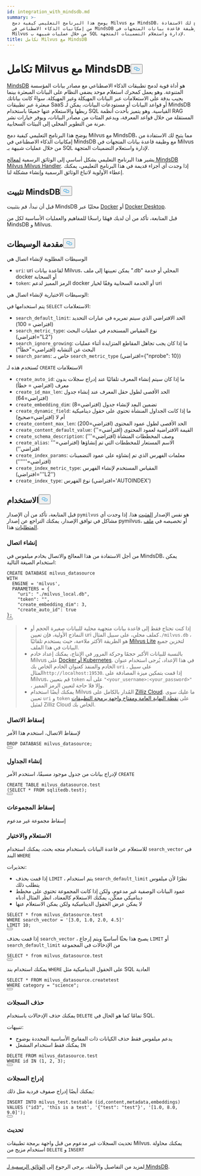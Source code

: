 ```yaml
---
id: integration_with_mindsdb.md
summary: >-
  يوضح هذا البرنامج التعليمي كيفية دمج Milvus مع MindsDB، مما يتيح لك الاستفادة
  من إمكانيات الذكاء الاصطناعي في MindsDB مع وظيفة قاعدة بيانات المتجهات في
  Milvus من خلال عمليات شبيهة ب SQL لإدارة واستعلام التضمينات المتجهة.
title: تكامل Milvus مع MindsDB
---
```

<h1 id="Integrate-Milvus-with-MindsDB" class="common-anchor-header">تكامل Milvus مع MindsDB<button data-href="#Integrate-Milvus-with-MindsDB" class="anchor-icon" translate="no">
      <svg translate="no"
        aria-hidden="true"
        focusable="false"
        height="20"
        version="1.1"
        viewBox="0 0 16 16"
        width="16"
      >
        <path
          fill="#0092E4"
          fill-rule="evenodd"
          d="M4 9h1v1H4c-1.5 0-3-1.69-3-3.5S2.55 3 4 3h4c1.45 0 3 1.69 3 3.5 0 1.41-.91 2.72-2 3.25V8.59c.58-.45 1-1.27 1-2.09C10 5.22 8.98 4 8 4H4c-.98 0-2 1.22-2 2.5S3 9 4 9zm9-3h-1v1h1c1 0 2 1.22 2 2.5S13.98 12 13 12H9c-.98 0-2-1.22-2-2.5 0-.83.42-1.64 1-2.09V6.25c-1.09.53-2 1.84-2 3.25C6 11.31 7.55 13 9 13h4c1.45 0 3-1.69 3-3.5S14.5 6 13 6z"
        ></path>
      </svg>
    </button></h1><p><a href="https://docs.mindsdb.com/what-is-mindsdb">MindsDB</a> هو أداة قوية لدمج تطبيقات الذكاء الاصطناعي مع مصادر بيانات المؤسسة المتنوعة. وهو يعمل كمحرك استعلام موحد يضفي النظام على البيانات المبعثرة بينما يجيب بدقة على الاستعلامات عبر البيانات المهيكلة وغير المهيكلة. سواءً كانت بياناتك مبعثرة عبر تطبيقات SaaS أو قواعد البيانات أو مستودعات البيانات، يمكن لـ MindsDB ربطها والاستعلام عنها جميعًا باستخدام SQL القياسية. وهو يتميز بأحدث أنظمة RAG المستقلة من خلال قواعد المعرفة، ويدعم المئات من مصادر البيانات، ويوفر خيارات نشر مرنة من التطوير المحلي إلى البيئات السحابية.</p>
<p>يوضح هذا البرنامج التعليمي كيفية دمج Milvus مع MindsDB، مما يتيح لك الاستفادة من إمكانيات الذكاء الاصطناعي في MindsDB مع وظيفة قاعدة بيانات المتجهات في Milvus من خلال عمليات شبيهة بـ SQL لإدارة واستعلام التضمينات المتجهة.</p>
<div class="alert note">
<p>يشير هذا البرنامج التعليمي بشكل أساسي إلى الوثائق الرسمية <a href="https://github.com/mindsdb/mindsdb/tree/main/mindsdb/integrations/handlers/milvus_handler">لمعالج MindsDB Milvus Milvus Handler</a>. إذا وجدت أي أجزاء قديمة في هذا البرنامج التعليمي، يمكنك إعطاء الأولوية لاتباع الوثائق الرسمية وإنشاء مشكلة لنا.</p>
</div>
<h2 id="Install-MindsDB" class="common-anchor-header">تثبيت MindsDB<button data-href="#Install-MindsDB" class="anchor-icon" translate="no">
      <svg translate="no"
        aria-hidden="true"
        focusable="false"
        height="20"
        version="1.1"
        viewBox="0 0 16 16"
        width="16"
      >
        <path
          fill="#0092E4"
          fill-rule="evenodd"
          d="M4 9h1v1H4c-1.5 0-3-1.69-3-3.5S2.55 3 4 3h4c1.45 0 3 1.69 3 3.5 0 1.41-.91 2.72-2 3.25V8.59c.58-.45 1-1.27 1-2.09C10 5.22 8.98 4 8 4H4c-.98 0-2 1.22-2 2.5S3 9 4 9zm9-3h-1v1h1c1 0 2 1.22 2 2.5S13.98 12 13 12H9c-.98 0-2-1.22-2-2.5 0-.83.42-1.64 1-2.09V6.25c-1.09.53-2 1.84-2 3.25C6 11.31 7.55 13 9 13h4c1.45 0 3-1.69 3-3.5S14.5 6 13 6z"
        ></path>
      </svg>
    </button></h2><p>قبل أن نبدأ، قم بتثبيت MindsDB محليًا عبر <a href="https://docs.mindsdb.com/setup/self-hosted/docker">Docker</a> أو <a href="https://docs.mindsdb.com/setup/self-hosted/docker-desktop">Docker Desktop</a>.</p>
<p>قبل المتابعة، تأكد من أن لديك فهمًا راسخًا للمفاهيم والعمليات الأساسية لكل من MindsDB و Milvus.</p>
<h2 id="Arguments-Introduction" class="common-anchor-header">مقدمة الوسيطات<button data-href="#Arguments-Introduction" class="anchor-icon" translate="no">
      <svg translate="no"
        aria-hidden="true"
        focusable="false"
        height="20"
        version="1.1"
        viewBox="0 0 16 16"
        width="16"
      >
        <path
          fill="#0092E4"
          fill-rule="evenodd"
          d="M4 9h1v1H4c-1.5 0-3-1.69-3-3.5S2.55 3 4 3h4c1.45 0 3 1.69 3 3.5 0 1.41-.91 2.72-2 3.25V8.59c.58-.45 1-1.27 1-2.09C10 5.22 8.98 4 8 4H4c-.98 0-2 1.22-2 2.5S3 9 4 9zm9-3h-1v1h1c1 0 2 1.22 2 2.5S13.98 12 13 12H9c-.98 0-2-1.22-2-2.5 0-.83.42-1.64 1-2.09V6.25c-1.09.53-2 1.84-2 3.25C6 11.31 7.55 13 9 13h4c1.45 0 3-1.69 3-3.5S14.5 6 13 6z"
        ></path>
      </svg>
    </button></h2><p>الوسيطات المطلوبة لإنشاء اتصال هي</p>
<ul>
<li><code translate="no">uri</code>: uri لقاعدة بيانات Milvus، يمكن تعيينها إلى ملف ".db" المحلي أو خدمة docker أو السحابة</li>
<li><code translate="no">token</code>: الرمز المميز لدعم docker أو الخدمة السحابية وفقًا لخيار uri</li>
</ul>
<p>الوسيطات الاختيارية لإنشاء اتصال هي:</p>
<p>يتم استخدامها في <code translate="no">SELECT</code> الاستعلامات:</p>
<ul>
<li><code translate="no">search_default_limit</code>: الحد الافتراضي الذي سيتم تمريره في عبارات التحديد (افتراضي = 100)</li>
<li><code translate="no">search_metric_type</code>: نوع المقياس المستخدم في عمليات البحث (افتراضي="L2")</li>
<li><code translate="no">search_ignore_growing</code>: ما إذا كان يجب تجاهل المقاطع المتزايدة أثناء عمليات البحث عن التشابه (افتراضي="خطأ")</li>
<li><code translate="no">search_params</code>: خاص بـ <code translate="no">search_metric_type</code> (افتراضي={"nprobe": 10})</li>
</ul>
<p>تُستخدم هذه لـ <code translate="no">CREATE</code> الاستعلامات</p>
<ul>
<li><code translate="no">create_auto_id</code>: ما إذا كان سيتم إنشاء المعرف تلقائيًا عند إدراج سجلات بدون معرف (افتراضي = خطأ)</li>
<li><code translate="no">create_id_max_len</code>: الحد الأقصى لطول حقل المعرف عند إنشاء جدول (افتراضي=64)</li>
<li><code translate="no">create_embedding_dim</code>: تضمين البعد لإنشاء جدول (افتراضي=8)</li>
<li><code translate="no">create_dynamic_field</code>: ما إذا كانت الجداول المنشأة تحتوي على حقول ديناميكية أم لا (افتراضي=صحيح)</li>
<li><code translate="no">create_content_max_len</code>: الحد الأقصى لطول عمود المحتوى (افتراضي=200)</li>
<li><code translate="no">create_content_default_value</code>: القيمة الافتراضية لعمود المحتوى (افتراضي='')</li>
<li><code translate="no">create_schema_description</code>: وصف المخططات المنشأة (افتراضي=''')</li>
<li><code translate="no">create_alias</code>: الاسم المستعار للمخططات التي تم إنشاؤها (افتراضي=''' افتراضي'')</li>
<li><code translate="no">create_index_params</code>: معلمات الفهرس الذي تم إنشاؤه على عمود التضمينات (افتراضي='''''')</li>
<li><code translate="no">create_index_metric_type</code>: المقياس المستخدم لإنشاء الفهرس (افتراضي='''L2'')</li>
<li><code translate="no">create_index_type</code>: نوع الفهرس (افتراضي='AUTOINDEX')</li>
</ul>
<h2 id="Usage" class="common-anchor-header">الاستخدام<button data-href="#Usage" class="anchor-icon" translate="no">
      <svg translate="no"
        aria-hidden="true"
        focusable="false"
        height="20"
        version="1.1"
        viewBox="0 0 16 16"
        width="16"
      >
        <path
          fill="#0092E4"
          fill-rule="evenodd"
          d="M4 9h1v1H4c-1.5 0-3-1.69-3-3.5S2.55 3 4 3h4c1.45 0 3 1.69 3 3.5 0 1.41-.91 2.72-2 3.25V8.59c.58-.45 1-1.27 1-2.09C10 5.22 8.98 4 8 4H4c-.98 0-2 1.22-2 2.5S3 9 4 9zm9-3h-1v1h1c1 0 2 1.22 2 2.5S13.98 12 13 12H9c-.98 0-2-1.22-2-2.5 0-.83.42-1.64 1-2.09V6.25c-1.09.53-2 1.84-2 3.25C6 11.31 7.55 13 9 13h4c1.45 0 3-1.69 3-3.5S14.5 6 13 6z"
        ></path>
      </svg>
    </button></h2><p>قبل المتابعة، تأكد من أن الإصدار <code translate="no">pymilvus</code> هو نفس الإصدار <a href="https://github.com/mindsdb/mindsdb/blob/main/mindsdb/integrations/handlers/milvus_handler/requirements.txt">المثبت</a> هذا. إذا وجدت أي مشاكل في توافق الإصدار، يمكنك التراجع عن إصدار pymilvus، أو تخصيصه في <a href="https://github.com/mindsdb/mindsdb/tree/main/mindsdb/integrations/handlers/milvus_handler">ملف المتطلبات</a> هذا.</p>
<h3 id="Creating-connection" class="common-anchor-header">إنشاء اتصال</h3><p>من أجل الاستفادة من هذا المعالج والاتصال بخادم ميلفوس في MindsDB، يمكن استخدام الصيغة التالية:</p>
<pre><code translate="no" class="language-sql"><span class="hljs-keyword">CREATE</span> DATABASE milvus_datasource
<span class="hljs-keyword">WITH</span>
  ENGINE <span class="hljs-operator">=</span> <span class="hljs-string">&#x27;milvus&#x27;</span>,
  PARAMETERS <span class="hljs-operator">=</span> {
    &quot;uri&quot;: &quot;./milvus_local.db&quot;,
    &quot;token&quot;: &quot;&quot;,
    &quot;create_embedding_dim&quot;: <span class="hljs-number">3</span>,
    &quot;create_auto_id&quot;: <span class="hljs-literal">true</span>
};
<button class="copy-code-btn"></button></code></pre>
<blockquote>
<ul>
<li>إذا كنت تحتاج فقط إلى قاعدة بيانات متجهية محلية للبيانات صغيرة الحجم أو النماذج الأولية، فإن تعيين uri كملف محلي، على سبيل المثال<code translate="no">./milvus.db</code> ، هو الطريقة الأكثر ملاءمة، حيث يستخدم تلقائيًا <a href="https://milvus.io/docs/milvus_lite.md">Milvus Lite</a> لتخزين جميع البيانات في هذا الملف.</li>
<li>بالنسبة للبيانات الأكبر حجمًا وحركة المرور في الإنتاج، يمكنك إعداد خادم Milvus على <a href="https://milvus.io/docs/install-overview.md">Docker أو Kubernetes</a>. في هذا الإعداد، يُرجى استخدام عنوان الخادم والمنفذ كعنوان الخادم الخاص بك <code translate="no">uri</code> ، على سبيل المثال<code translate="no">http://localhost:19530</code>. إذا قمت بتمكين ميزة المصادقة على Milvus، قم بتعيين <code translate="no">token</code> على أنه <code translate="no">&quot;&lt;your_username&gt;:&lt;your_password&gt;&quot;</code> ، وإلا فلا حاجة لتعيين الرمز المميز.</li>
<li>يمكنك أيضًا استخدام Milvus المُدار بالكامل على <a href="https://zilliz.com/cloud">Zilliz Cloud</a>. ما عليك سوى تعيين <code translate="no">uri</code> و <code translate="no">token</code> على <a href="https://docs.zilliz.com/docs/on-zilliz-cloud-console#cluster-details">نقطة النهاية العامة ومفتاح واجهة برمجة التطبيقات</a> لمثيل Zilliz Cloud الخاص بك.</li>
</ul>
</blockquote>
<h3 id="Dropping-connection" class="common-anchor-header">إسقاط الاتصال</h3><p>لإسقاط الاتصال، استخدم هذا الأمر</p>
<pre><code translate="no" class="language-sql"><span class="hljs-keyword">DROP</span> DATABASE milvus_datasource;
<button class="copy-code-btn"></button></code></pre>
<h3 id="Creating-tables" class="common-anchor-header">إنشاء الجداول</h3><p>لإدراج بيانات من جدول موجود مسبقًا، استخدم الأمر <code translate="no">CREATE</code></p>
<pre><code translate="no" class="language-sql"><span class="hljs-keyword">CREATE</span> <span class="hljs-keyword">TABLE</span> milvus_datasource.test
(<span class="hljs-keyword">SELECT</span> <span class="hljs-operator">*</span> <span class="hljs-keyword">FROM</span> sqlitedb.test);
<button class="copy-code-btn"></button></code></pre>
<h3 id="Dropping-collections" class="common-anchor-header">إسقاط المجموعات</h3><p>إسقاط مجموعة غير مدعوم</p>
<h3 id="Querying-and-selecting" class="common-anchor-header">الاستعلام والاختيار</h3><p>للاستعلام عن قاعدة البيانات باستخدام متجه بحث، يمكنك استخدام <code translate="no">search_vector</code> في البند <code translate="no">WHERE</code> </p>
<p>تحذيرات:</p>
<ul>
<li>إذا قمت بحذف <code translate="no">LIMIT</code> ، يتم استخدام <code translate="no">search_default_limit</code> نظرًا لأن ميلفوس يتطلب ذلك</li>
<li>عمود البيانات الوصفية غير مدعوم، ولكن إذا كانت المجموعة تحتوي على مخطط ديناميكي ممكّن، يمكنك الاستعلام كالمعتاد، انظر المثال أدناه</li>
<li>لا يمكن عرض الحقول الديناميكية ولكن يمكن الاستعلام عنها</li>
</ul>
<pre><code translate="no" class="language-sql"><span class="hljs-keyword">SELECT</span> <span class="hljs-operator">*</span> <span class="hljs-keyword">from</span> milvus_datasource.test
<span class="hljs-keyword">WHERE</span> search_vector <span class="hljs-operator">=</span> <span class="hljs-string">&#x27;[3.0, 1.0, 2.0, 4.5]&#x27;</span>
LIMIT <span class="hljs-number">10</span>;
<button class="copy-code-btn"></button></code></pre>
<p>إذا قمت بحذف <code translate="no">search_vector</code> ، يصبح هذا بحثًا أساسيًا ويتم إرجاع <code translate="no">LIMIT</code> أو <code translate="no">search_default_limit</code> من الإدخالات في المجموعة</p>
<pre><code translate="no" class="language-sql"><span class="hljs-keyword">SELECT</span> <span class="hljs-operator">*</span> <span class="hljs-keyword">from</span> milvus_datasource.test
<button class="copy-code-btn"></button></code></pre>
<p>يمكنك استخدام بند <code translate="no">WHERE</code> على الحقول الديناميكية مثل SQL العادية</p>
<pre><code translate="no" class="language-sql"><span class="hljs-keyword">SELECT</span> <span class="hljs-operator">*</span> <span class="hljs-keyword">FROM</span> milvus_datasource.createtest
<span class="hljs-keyword">WHERE</span> category <span class="hljs-operator">=</span> &quot;science&quot;;
<button class="copy-code-btn"></button></code></pre>
<h3 id="Deleting-records" class="common-anchor-header">حذف السجلات</h3><p>يمكنك حذف الإدخالات باستخدام <code translate="no">DELETE</code> تمامًا كما هو الحال في SQL.</p>
<p>تنبيهات:</p>
<ul>
<li>يدعم ميلفوس فقط حذف الكيانات ذات المفاتيح الأساسية المحددة بوضوح</li>
<li>يمكنك فقط استخدام المشغل <code translate="no">IN</code> </li>
</ul>
<pre><code translate="no" class="language-sql"><span class="hljs-keyword">DELETE</span> <span class="hljs-keyword">FROM</span> milvus_datasource.test
<span class="hljs-keyword">WHERE</span> id <span class="hljs-keyword">IN</span> (<span class="hljs-number">1</span>, <span class="hljs-number">2</span>, <span class="hljs-number">3</span>);
<button class="copy-code-btn"></button></code></pre>
<h3 id="Inserting-records" class="common-anchor-header">إدراج السجلات</h3><p>يمكنك أيضًا إدراج صفوف فردية مثل ذلك:</p>
<pre><code translate="no" class="language-sql"><span class="hljs-keyword">INSERT</span> <span class="hljs-keyword">INTO</span> milvus_test.testable (id,content,metadata,embeddings)
<span class="hljs-keyword">VALUES</span> (&quot;id3&quot;, <span class="hljs-string">&#x27;this is a test&#x27;</span>, <span class="hljs-string">&#x27;{&quot;test&quot;: &quot;test&quot;}&#x27;</span>, <span class="hljs-string">&#x27;[1.0, 8.0, 9.0]&#x27;</span>);
<button class="copy-code-btn"></button></code></pre>
<h3 id="Updating" class="common-anchor-header">تحديث</h3><p>تحديث السجلات غير مدعوم من قبل واجهة برمجة تطبيقات Milvus. يمكنك محاولة استخدام مزيج من <code translate="no">DELETE</code> و <code translate="no">INSERT</code></p>
<hr>
<p>لمزيد من التفاصيل والأمثلة، يرجى الرجوع إلى <a href="https://docs.mindsdb.com/what-is-mindsdb">الوثائق الرسمية لـ MindsDB</a>.</p>
